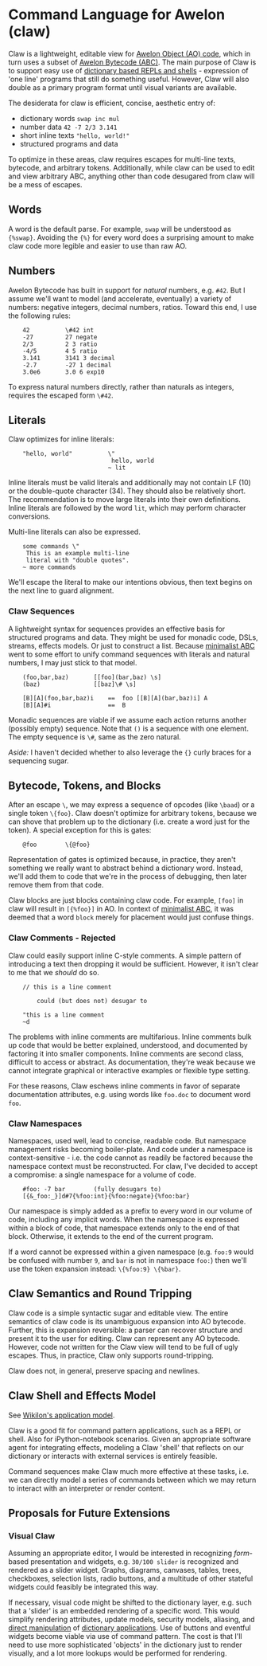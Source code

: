 
# Command Language for Awelon (claw)

Claw is a lightweight, editable view for [Awelon Object (AO) code](AboutAO.md), which in turn uses a subset of [Awelon Bytecode (ABC)](ABC.md). The main purpose of Claw is to support easy use of [dictionary based REPLs and shells](ApplicationModel.md) - expression of 'one line' programs that still do something useful. However, Claw will also double as a primary program format until visual variants are available.

The desiderata for claw is efficient, concise, aesthetic entry of:

* dictionary words `swap inc mul`
* number data `42 -7 2/3 3.141`
* short inline texts `"hello, world!"`
* structured programs and data

To optimize in these areas, claw requires escapes for multi-line texts, bytecode, and arbitrary tokens. Additionally, while claw can be used to edit and view arbitrary ABC, anything other than code desugared from claw will be a mess of escapes.

## Words

A word is the default parse. For example, `swap` will be understood as `{%swap}`. Avoiding the `{%}` for every word does a surprising amount to make claw code more legible and easier to use than raw AO.

## Numbers

Awelon Bytecode has built in support for *natural* numbers, e.g. `#42`. But I assume we'll want to model (and accelerate, eventually) a variety of numbers: negative integers, decimal numbers, ratios. Toward this end, I use the following rules:

        42          \#42 int
        -27         27 negate
        2/3         2 3 ratio
        -4/5        4 5 ratio 
        3.141       3141 3 decimal
        -2.7        -27 1 decimal
        3.0e6       3.0 6 exp10

To express natural numbers directly, rather than naturals as integers, requires the escaped form `\#42`. 

## Literals 

Claw optimizes for inline literals:

        "hello, world"          \"
                                 hello, world
                                ~ lit

Inline literals must be valid literals and additionally may not contain LF (10) or the double-quote character (34). They should also be relatively short. The recommendation is to move large literals into their own definitions. Inline literals are followed by the word `lit`, which may perform character conversions.

Multi-line literals can also be expressed. 

        some commands \"
         This is an example multi-line
         literal with "double quotes".
        ~ more commands

We'll escape the literal to make our intentions obvious, then text begins on the next line to guard alignment.

### Claw Sequences

A lightweight syntax for sequences provides an effective basis for structured programs and data. They might be used for monadic code, DSLs, streams, effects models. Or just to construct a list. Because [minimalist ABC](ABC_Minimalist.md) went to some effort to unify command sequences with literals and natural numbers, I may just stick to that model.

        (foo,bar,baz)       [[foo](bar,baz) \s]
        (baz)               [[baz]\# \s]

        [B][A](foo,bar,baz)i    ==  foo [[B][A](bar,baz)i] A
        [B][A]#i                ==  B

Monadic sequences are viable if we assume each action returns another (possibly empty) sequence. Note that `()` is a sequence with one element. The empty sequence is `\#`, same as the zero natural.

*Aside:* I haven't decided whether to also leverage the `{}` curly braces for a sequencing sugar. 

## Bytecode, Tokens, and Blocks

After an escape `\`, we may express a sequence of opcodes (like `\baad`) or a single token `\{foo}`. Claw doesn't optimize for arbitrary tokens, because we can shove that problem up to the dictionary (i.e. create a word just for the token). A special exception for this is gates:

        @foo        \{@foo}

Representation of gates is optimized because, in practice, they aren't something we really want to abstract behind a dictionary word. Instead, we'll add them to code that we're in the process of debugging, then later remove them from that code.

Claw blocks are just blocks containing claw code. For example, `[foo]` in claw will result in `[{%foo}]` in AO. In context of [minimalist ABC](ABC_Minimalist.md), it was deemed that a word `block` merely for placement would just confuse things.

### Claw Comments - Rejected

Claw could easily support inline C-style comments. A simple pattern of introducing a text then dropping it would be sufficient. However, it isn't clear to me that we *should* do so. 

        // this is a line comment

            could (but does not) desugar to
            
        "this is a line comment
        ~d

The problems with inline comments are multifarious. Inline comments bulk up code that would be better explained, understood, and documented by factoring it into smaller components. Inline comments are second class, difficult to access or abstract. As documentation, they're weak because we cannot integrate graphical or interactive examples or flexible type setting. 

For these reasons, Claw eschews inline comments in favor of separate documentation attributes, e.g. using words like `foo.doc` to document word `foo`. 

### Claw Namespaces

Namespaces, used well, lead to concise, readable code. But namespace management risks becoming boiler-plate. And code under a namespace is context-sensitive - i.e. the code cannot as readily be factored because the namespace context must be reconstructed. For claw, I've decided to accept a compromise: a single namespace for a volume of code.

        #foo: -7 bar        (fully desugars to)
        [{&_foo:_}]d#7{%foo:int}{%foo:negate}{%foo:bar}

Our namespace is simply added as a prefix to every word in our volume of code, including any implicit words. When the namespace is expressed within a block of code, that namespace extends only to the end of that block. Otherwise, it extends to the end of the current program.

If a word cannot be expressed within a given namespace (e.g. `foo:9` would be confused with number `9`, and `bar` is not in namespace `foo:`) then we'll use the token expansion instead: `\{%foo:9} \{%bar}`.

## Claw Semantics and Round Tripping

Claw code is a simple syntactic sugar and editable view. The entire semantics of claw code is its unambiguous expansion into AO bytecode. Further, this is expansion reversible: a parser can recover structure and present it to the user for editing. Claw can represent any AO bytecode. However, code not written for the Claw view will tend to be full of ugly escapes. Thus, in practice, Claw only supports round-tripping. 

Claw does not, in general, preserve spacing and newlines. 

## Claw Shell and Effects Model

See [Wikilon's application model](ApplicationModel.md). 

Claw is a good fit for command pattern applications, such as a REPL or shell. Also for iPython-notebook scenarios. Given an appropriate software agent for integrating effects, modeling a Claw 'shell' that reflects on our dictionary or interacts with external services is entirely feasible.

Command sequences make Claw much more effective at these tasks, i.e. we can directly model a series of commands between which we may return to interact with an interpreter or render content.

## Proposals for Future Extensions

### Visual Claw 

Assuming an appropriate editor, I would be interested in recognizing *form*-based presentation and widgets, e.g. `30/100 slider` is recognized and rendered as a slider widget. Graphs, diagrams, canvases, tables, trees, checkboxes, selection lists, radio buttons, and a multitude of other stateful widgets could feasibly be integrated this way. 

If necessary, visual code might be shifted to the dictionary layer, e.g. such that a 'slider' is an embedded rendering of a specific word. This would simplify rendering attributes, update models, security models, aliasing, and [direct manipulation](https://en.wikipedia.org/wiki/Direct_manipulation_interface) of [dictionary applications](ApplicationModel.md). Use of buttons and eventful widgets become viable via use of command pattern. The cost is that I'll need to use more sophisticated 'objects' in the dictionary just to render visually, and a lot more lookups would be performed for rendering.

